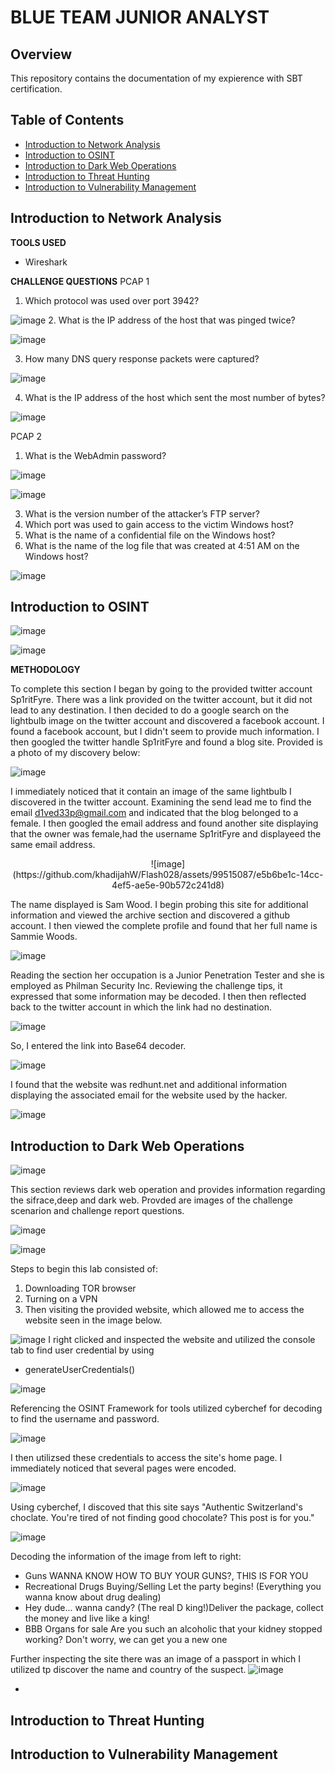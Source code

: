 # BLUE TEAM JUNIOR ANALYST 

## Overview

This repository contains the documentation of my expierence with SBT certification.

## Table of Contents

- [Introduction to Network Analysis](#intoduction-to-network-analysis)
- [Introduction to OSINT](#introduction-to-osint)
- [Introduction to Dark Web Operations](#introduction-to-dark-web-operations)
- [Introduction to Threat Hunting](#introduction-to-threat-hunting)
- [Introduction to Vulnerability Management](#introduction-to-vulnerability-management)


## Introduction to Network Analysis

**TOOLS USED**
- Wireshark

  
**CHALLENGE QUESTIONS**
PCAP 1
1. Which protocol was used over port 3942?

![image](https://github.com/khadijahW/Flash028/assets/99515087/03823c79-b031-4d6d-9ccb-c4dde15f520f)
2. What is the IP address of the host that was pinged twice?

![image](https://github.com/khadijahW/Flash028/assets/99515087/b4e24aa8-821a-4f98-baa3-734d5c0607fc)

3. How many DNS query response packets were captured?
   
![image](https://github.com/khadijahW/Flash028/assets/99515087/8a711f3a-5359-46be-b34f-de1c010fa2a3)

4. What is the IP address of the host which sent the most number of bytes?
   
 ![image](https://github.com/khadijahW/Flash028/assets/99515087/9ebe71a8-f51c-42f9-a8cc-5181be50b2f0)


PCAP 2
1. What is the WebAdmin password?
   
![image](https://github.com/khadijahW/Flash028/assets/99515087/e914a3c0-86c4-4d4c-b9a1-28e0aec7aa1c)

![image](https://github.com/khadijahW/Flash028/assets/99515087/709e83c9-c120-4267-83bb-20268e31dc1e)
   
3. What is the version number of the attacker’s FTP server?
4. Which port was used to gain access to the victim Windows host?
5. What is the name of a confidential file on the Windows host?
6. What is the name of the log file that was created at 4:51 AM on the Windows host?

![image](https://github.com/khadijahW/Flash028/assets/99515087/cfe65c34-0967-4b6b-8663-d6adab9dc086)


## Introduction to OSINT


![image](https://github.com/khadijahW/Flash028/assets/99515087/f3d30e49-eab7-4387-984c-1ed40e30f870)

![image](https://github.com/khadijahW/Flash028/assets/99515087/e4bf97bd-69ab-4b00-9e70-d23fe5aaa922)

**METHODOLOGY**

To complete this section I began by going to the provided twitter account Sp1ritFyre. There was a link provided on the twitter account, but it did not lead to any destination. I then decided to do a google search on the lightbulb image on the twitter account and discovered a facebook account. I found a facebook account, but I didn't seem to provide much information. I then googled the twitter handle Sp1ritFyre and found a blog site. Provided is a photo of my discovery below:

![image](https://github.com/khadijahW/Flash028/assets/99515087/b3bd0950-86e3-4aa9-8ae8-deff101834df)


I immediately noticed that it contain an image of the same lightbulb I discovered in the twitter account. Examining the send lead me to find the email d1ved33p@gmail.com and indicated that the blog belonged to a female. I then googled the email address and found another site displaying that the owner was female,had the username Sp1ritFyre and displayeed the same email address.

<p align="center">
![image](https://github.com/khadijahW/Flash028/assets/99515087/e5b6be1c-14cc-4ef5-ae5e-90b572c241d8)
</p>

The name displayed is Sam Wood.
I begin probing this site for additional information and viewed the archive section and discovered a github account. I then viewed the complete profile and found that her full name is Sammie Woods.

![image](https://github.com/khadijahW/Flash028/assets/99515087/4c3b9e9b-b90e-4a26-99ff-5923c139cd1f)

Reading the section her occupation is a Junior Penetration Tester and she is employed as Philman Security Inc. Reviewing the challenge tips, it expressed that some information may be decoded. I then then reflected back to the twitter account in which the link had no destination. 

![image](https://github.com/khadijahW/Flash028/assets/99515087/49b31f4a-a213-48d5-a23d-4edf3ac5d3c2)

So, I entered the link into Base64 decoder.

![image](https://github.com/khadijahW/Flash028/assets/99515087/bdd2baf3-fa1c-41f4-acde-d38b9aff151c)

I found that the website was redhunt.net and additional information displaying the associated email for the website used by the hacker.

![image](https://github.com/khadijahW/Flash028/assets/99515087/f7a82835-4804-4d6b-bc41-e4c95b4bc2d5)


## Introduction to Dark Web Operations
  
  ![image](https://github.com/khadijahW/Flash028/assets/99515087/897b73dd-3130-4546-bbeb-50d217bf7cba)

This section reviews dark web operation and provides information regarding the sifrace,deep and dark web. Provded are images of the challenge scenarion and challenge report questions.


![image](https://github.com/khadijahW/Flash028/assets/99515087/553b523c-7047-49ae-a3d8-a3da00acf0ca)


![image](https://github.com/khadijahW/Flash028/assets/99515087/9c6c9105-889f-4ec4-9680-c80c0a5beec7)

Steps to begin this lab consisted of:
1. Downloading TOR browser
2. Turning on a VPN
3. Then visiting the provided website, which allowed me to access the website seen in the image below.


![image](https://github.com/khadijahW/Flash028/assets/99515087/d1481f38-ca40-4e49-8953-de12b2896bcf)
I right clicked and inspected the website and utilized the console tab to find user credential by using 
-  generateUserCredentials()
  
![image](https://github.com/khadijahW/Flash028/assets/99515087/c2a3fe12-fe8e-4e87-8337-84980e0872ae)

Referencing the OSINT Framework for tools utilized cyberchef for decoding to find the username and password.

![image](https://github.com/khadijahW/Flash028/assets/99515087/566856b1-3c72-4f33-acd1-d31e07e66717)

I then utilizsed these credentials to access the site's home page. I immediately noticed that several pages were encoded.


![image](https://github.com/khadijahW/Flash028/assets/99515087/937d207e-31e6-4093-a0f7-7fb0e20e191f)

Using cyberchef, I discoved that this site says "Authentic Switzerland's choclate. You're tired of not finding good chocolate? This post is for you."

![image](https://github.com/khadijahW/Flash028/assets/99515087/ed34bdb2-0d3c-442a-ad7f-2da225f81095)

Decoding the information of the image from left to right:
- Guns WANNA KNOW HOW TO BUY YOUR GUNS?, THIS IS FOR YOU
- Recreational Drugs Buying/Selling Let the party begins! (Everything you wanna know about drug dealing)
- Hey dude... wanna candy? (The real D king!)Deliver the package, collect the money and live like a king!
- BBB Organs for sale Are you such an alcoholic that your kidney stopped working? Don't worry, we can get you a new one

Further inspecting the site there was an image of a passport in which I utilized tp discover the name and country of the suspect.
![image](https://github.com/khadijahW/Flash028/assets/99515087/4314df53-f124-4cbf-bf3e-39fc35430e85)

- 


## Introduction to Threat Hunting




## Introduction to Vulnerability Management





